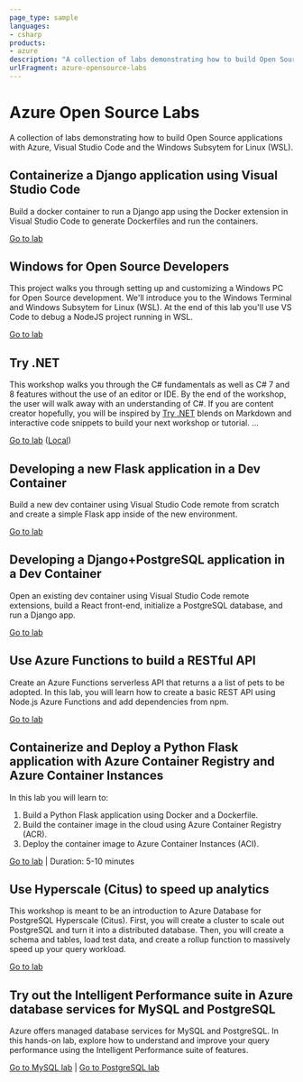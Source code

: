 ```yaml
---
page_type: sample
languages:
- csharp
products:
- azure
description: "A collection of labs demonstrating how to build Open Source applications with Azure, Visual Studio Code and the Windows Subsytem for Linux (WSL)."
urlFragment: azure-opensource-labs
---
```


# Azure Open Source Labs

A collection of labs demonstrating how to build Open Source applications with Azure, Visual Studio Code and the Windows Subsytem for Linux (WSL).

## Containerize a Django application using Visual Studio Code

Build a docker container to run a Django app using the Docker extension in Visual Studio Code to generate Dockerfiles and run the containers.

[Go to lab](1-vscode-django-docker/README.md)

## Windows for Open Source Developers

This project walks you through setting up and customizing a Windows PC for Open Source development. We'll introduce you to the Windows Terminal and Windows Subsytem for Linux (WSL). At the end of this lab you'll use VS Code to debug a NodeJS project running in WSL.

[Go to lab](1-windows-oss-terminal-wsl/README.md)

## Try .NET

This workshop walks you through the C# fundamentals as well as C# 7 and 8 features without the use of an editor or IDE. By the end of the workshop, the user will walk away with an understanding of C#. If you are content creator hopefully, you will be inspired by [Try .NET](https://devblogs.microsoft.com/dotnet/creating-interactive-net-documentation/) blends on Markdown and interactive code snippets to build your next workshop or tutorial.
...

[Go to lab](https://docs.microsoft.com/en-us/dotnet/csharp/tutorials/intro-to-csharp/hello-world) ([Local](2-try-dotnet-csharp/README.md))


## Developing a new Flask application in a Dev Container

Build a new dev container using Visual Studio Code remote from scratch and create a simple Flask app inside of the new environment.

[Go to lab](2a-vscode-flask-dev-container/README.md)

## Developing a Django+PostgreSQL application in a Dev Container

Open an existing dev container using Visual Studio Code remote extensions, build a React front-end, initialize a PostgreSQL database, and run a Django app. 

[Go to lab](2b-vscode-django-postgres-dev-container/README.md)

## Use Azure Functions to build a RESTful API

Create an Azure Functions serverless API that returns a a list of pets to be adopted. In this lab, you will learn how to create a basic REST API using Node.js Azure Functions and add dependencies from npm.

[Go to lab](3-vscode-serverless/README.md)

## Containerize and Deploy a Python Flask application with Azure Container Registry and Azure Container Instances

In this lab you will learn to:
1. Build a Python Flask application using Docker and a Dockerfile.
2. Build the container image in the cloud using Azure Container Registry (ACR).
3. Deploy the container image to Azure Container Instances (ACI).

[Go to lab](3-azure-cli-flask-registry-container-instances/README.md) | Duration: 5-10 minutes

## Use Hyperscale (Citus) to speed up analytics

This workshop is meant to be an introduction to Azure Database for PostgreSQL Hyperscale (Citus). First, you will create a cluster to scale out PostgreSQL and turn it into a distributed database. Then, you will create a schema and tables, load test data, and create a rollup function to massively speed up your query workload. 

[Go to lab](4-postgres-citus/README.md)

## Try out the Intelligent Performance suite in Azure database services for MySQL and PostgreSQL
Azure offers managed database services for MySQL and PostgreSQL. In this hands-on lab, explore how to understand and improve your query performance using the Intelligent Performance suite of features.

[Go to MySQL lab](5a-mysql-intelligent-perf/README.md) | [Go to PostgreSQL lab](5b-postgres-intelligent-perf/README.md)
